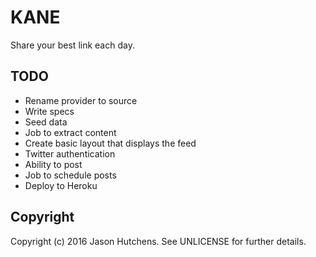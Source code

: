 KANE
====

Share your best link each day.

TODO
----

* Rename provider to source
* Write specs
* Seed data
* Job to extract content
* Create basic layout that displays the feed
* Twitter authentication
* Ability to post
* Job to schedule posts
* Deploy to Heroku

Copyright
---------

Copyright (c) 2016 Jason Hutchens. See UNLICENSE for further details.

